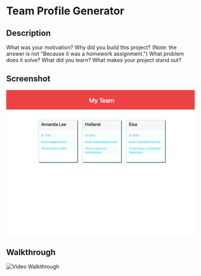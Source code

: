 # Team Profile Generator

## Description

What was your motivation?
Why did you build this project? (Note: the answer is not "Because it was a homework assignment.")
What problem does it solve?
What did you learn?
What makes your project stand out?

## Screenshot
![Screenshot of generated HTML](dist/images/screenshot-team-profile-generator.html.png)

## Walkthrough
![Video Walkthrough](https://drive.google.com/file/d/13dZiSVUEENgoHh99Hb8IEMCnsqOapcDU/view)